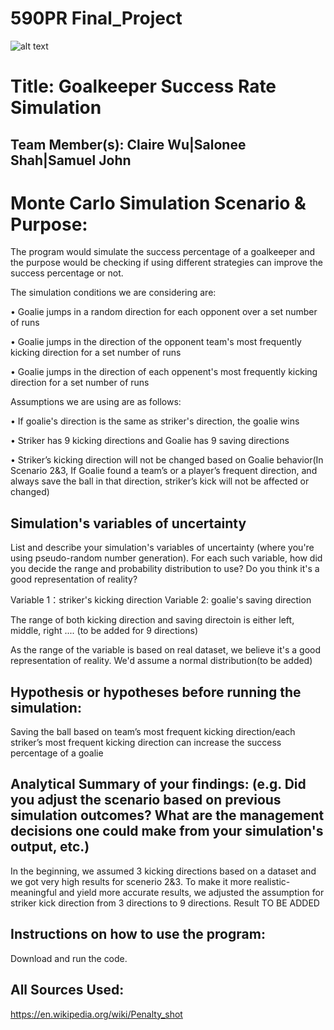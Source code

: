# 590PR Final_Project
![alt text](https://png.pngtree.com/thumb_back/fw800/back_pic/03/52/29/3557938f88c3046.jpg)
# Title: Goalkeeper Success Rate Simulation

## Team Member(s): Claire Wu|Salonee Shah|Samuel John

# Monte Carlo Simulation Scenario & Purpose:
The program would simulate the success percentage of a goalkeeper and the purpose would be checking if using different strategies can improve the success percentage or not.  

The simulation conditions we are considering are: 

•	Goalie jumps in a random direction for each opponent over a set number of runs 

•	Goalie jumps in the direction of the opponent team's most frequently kicking direction for a set number of runs

•	Goalie jumps in the direction of each oppenent's most frequently kicking direction for a set number of runs

Assumptions we are using are as follows:

•	If goalie's direction is the same as striker's direction, the goalie wins

•	Striker has 9 kicking directions and Goalie has 9 saving directions

•	Striker’s kicking direction will not be changed based on Goalie behavior(In Scenario 2&3, If Goalie found a team’s or a player’s frequent direction, and always save the ball in that direction, striker’s kick will not be affected or changed)

## Simulation's variables of uncertainty
List and describe your simulation's variables of uncertainty (where you're using pseudo-random number generation). For each such variable, how did you decide the range and probability distribution to use?  Do you think it's a good representation of reality?

Variable 1：striker's kicking direction
Variable 2: goalie's saving direction

The range of both kicking direction and saving directoin is either left, middle, right .... (to be added for 9 directions) 

As the range of the variable is based on real dataset, we believe it's a good representation of reality. We'd assume a normal distribution(to be added)

## Hypothesis or hypotheses before running the simulation:
Saving the ball based on team’s most frequent kicking direction/each striker’s most frequent kicking direction can increase the success percentage of a goalie

## Analytical Summary of your findings: (e.g. Did you adjust the scenario based on previous simulation outcomes?  What are the management decisions one could make from your simulation's output, etc.)
In the beginning, we assumed 3 kicking directions based on a dataset and we got very high results for scenerio 2&3. To make it more realistic-meaningful and yield more accurate results, we adjusted the assumption for striker kick direction from 3 directions to 9 directions. 
Result TO BE ADDED

## Instructions on how to use the program:
Download and run the code.

## All Sources Used:
https://en.wikipedia.org/wiki/Penalty_shot
